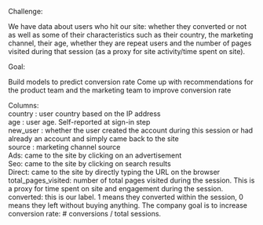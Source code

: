 Challenge:

We have data about users who hit our site: whether they converted or not as well as some of their characteristics such as their country, the marketing channel, their age, whether they are repeat users and the number of pages visited during that session (as a proxy for site activity/time spent on site).

Goal:

Build models to predict conversion rate
Come up with recommendations for the product team and the marketing team to improve conversion rate

Columns: <br/>
country : user country based on the IP address  <br/>
age : user age. Self-reported at sign-in step  <br/>
new_user : whether the user created the account during this session or had already an account and simply came back to the site  <br/>
source : marketing channel source  <br/>
Ads: came to the site by clicking on an advertisement  <br/>
Seo: came to the site by clicking on search results  <br/>
Direct: came to the site by directly typing the URL on the browser  <br/>
total_pages_visited: number of total pages visited during the session. This is a proxy for time spent on site and engagement during the session.  <br/>
converted: this is our label. 1 means they converted within the session, 0 means they left without buying anything. The company goal is to increase conversion rate: # conversions  / total sessions. <br/>
